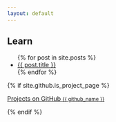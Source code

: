 ```yaml
---
layout: default
---
```

<section>
<h1>Learn</h1>
<ul>
  {% for post in site.posts %}
    <li>
      <a href="{{ post.url }}">{{ post.title }}</a>
    </li>
  {% endfor %}
</ul>

{% if site.github.is_project_page %}
  <p class="view"><a href="{{ site.github.repository_url }}">Projects on GitHub <small>{{ github_name }}</small></a></p>
{% endif %}

</section>
